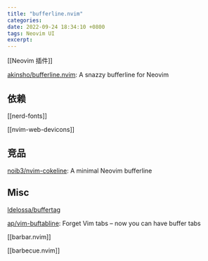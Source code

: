 ```yaml
---
title: "bufferline.nvim"
categories: 
date: 2022-09-24 18:34:10 +0800
tags: Neovim UI
excerpt: 
---
```




[[Neovim 插件]]

[akinsho/bufferline.nvim](https://github.com/akinsho/bufferline.nvim): A snazzy bufferline for Neovim



## 依赖

[[nerd-fonts]]

[[nvim-web-devicons]]


## 竞品

[noib3/nvim-cokeline](https://github.com/noib3/nvim-cokeline): A minimal Neovim bufferline



## Misc

[ldelossa/buffertag](https://github.com/ldelossa/buffertag)

[ap/vim-buftabline](https://github.com/ap/vim-buftabline#why-this-and-not-vim-tabs): Forget Vim tabs – now you can have buffer tabs

[[barbar.nvim]]


[[barbecue.nvim]]




